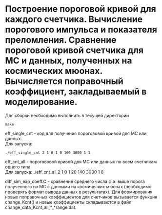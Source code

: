 # Построение пороговой кривой для каждого счетчика. Вычисление порогового импульса и  показателя преломления. Сравнение пороговой кривой счетчика для MC и данных, полученных на космических мюонах. Вычисляется поправочный коэффициент, закладываемый в моделирование.

Для сборки необходимо выполнить в текущей директории
```
make
```
eff_single_cnt - код для получения порогововой кривой для MC или данных.<br />
Для запуска:
```
./eff_single_cnt 2 1 0 1 0 160 3000 1 1
```
eff_cnt_all - порогововой кривой для MC или данных по всем счетчикам одного типа. <br />
Для запуска:
./eff_cnt_all 2 1 0 1 20 140 3000 1 8

diff_sim_exp_coeff.C - сравнение среднего числа ф.э. выше порога полученного на MC с данными на космических мюонах (необходимо проверять формат вывода данных в результатах). Для формирования новых поправочных коэффициентов для счетчиков вызывается функция change_Kcnt() и новые коэффициенты складываются в файл change_data_Kcnt_all_*_*range.dat. <br />

